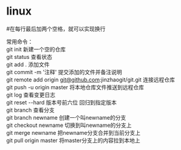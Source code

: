 # linux
#在每行最后加两个空格，就可以实现换行  

常用命令：  
git init 新建一个空的仓库  
git status 查看状态  
git add . 添加文件  
git commit -m '注释' 提交添加的文件并备注说明  
git remote add origin git@github.com:jinzhaogit/git.git 连接远程仓库  
git push -u origin master 将本地仓库文件推送到远程仓库  
git log 查看变更日志  
git reset --hard 版本号前六位 回归到指定版本  
git branch 查看分支  
git branch newname 创建一个叫newname的分支  
git checkout newname 切换到叫newname的分支上  
git merge newname 把newname分支合并到当前分支上  
git pull origin master 将master分支上的内容拉到本地上  
